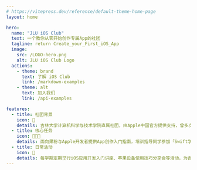 ```yaml
---
# https://vitepress.dev/reference/default-theme-home-page
layout: home

hero:
  name: "JLU iOS Club"
  text: 一个教你从零开始创作专属App的社团
  tagline: return Create_your_First_iOS_App
  image:
    src: /LOGO-hero.png
    alt: JLU iOS Club Logo
  actions:
    - theme: brand
      text: 了解 iOS Club
      link: /markdown-examples
    - theme: alt
      text: 加入我们
      link: /api-examples

features:
  - title: 社团背景
    icon: 🍎
    details: 吉林大学计算机科学与技术学院直属社团，由Apple中国官方提供支持，曾多次获得创新赛国家级奖项。
  - title: 核心任务
    icon: 👩🏻‍💻
    details: 面向果粉与Apple开发者提供App创作入门指南，培训指导同学参加「Swift学生挑战赛」与「移动应用创新赛」等各类创新创意赛。
  - title: 日常活动
    icon: 📅
    details: 每学期定期举行iOS应用开发入门讲座、苹果设备使用技巧分享会等活动，为吉大果粉提供丰富多彩的学习交流机会。
---
```



